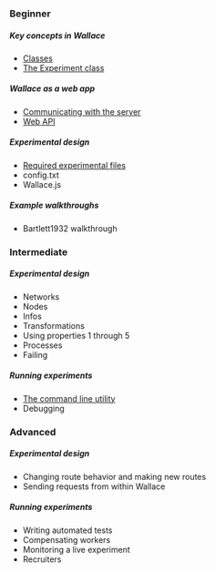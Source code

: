 ### Beginner

##### Key concepts in Wallace
* [Classes](https://github.com/suchow/Wallace/wiki/Classes)
* [The Experiment class](https://github.com/suchow/Wallace/wiki/The-Experiment-class)

##### Wallace as a web app
* [Communicating with the server](https://github.com/suchow/Wallace/wiki/Communicating-with-the-server)
* [Web API](https://github.com/berkeley-cocosci/Wallace/wiki/Web-API)

##### Experimental design
* [Required experimental files](https://github.com/suchow/Wallace/wiki/Required-experimental-files)
* config.txt
* Wallace.js

##### Example walkthroughs
* Bartlett1932 walkthrough

### Intermediate

##### Experimental design
* Networks
* Nodes
* Infos
* Transformations
* Using properties 1 through 5
* Processes
* Failing

##### Running experiments
* [The command line utility](https://github.com/berkeley-cocosci/Wallace/wiki/Command-line-utility)
* Debugging

### Advanced

##### Experimental design
* Changing route behavior and making new routes
* Sending requests from within Wallace

##### Running experiments
* Writing automated tests
* Compensating workers
* Monitoring a live experiment
* Recruiters
